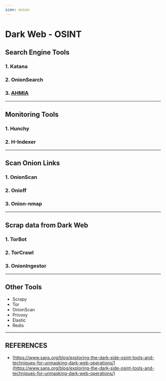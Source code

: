 ```yaml
---
icon: onion
---
```


# Dark Web - OSINT

## Search Engine Tools

### 1. Katana





### 2. OnionSearch





### 3. [AHMIA](https://ahmia.fi/)



***



## Monitoring Tools

### 1. Hunchy



### 2. H-Indexer





***

## Scan Onion Links

### 1. OnionScan



### 2. Onioff



### 3. Onion-nmap





***

## Scrap data from Dark Web

### 1. TorBot



### 2. TorCrawl



### 3. OnionIngestor



***

## Other Tools

* Scrapy
* Tor
* OnionScan
* Privoxy
* Elastic
* Redis



***

## REFERENCES

* [https://www.sans.org/blog/exploring-the-dark-side-osint-tools-and-techniques-for-unmasking-dark-web-operations/](https://www.sans.org/blog/exploring-the-dark-side-osint-tools-and-techniques-for-unmasking-dark-web-operations/)



























